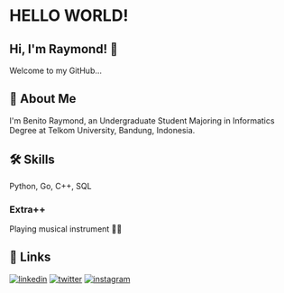 # HELLO WORLD!
## Hi, I'm Raymond! 👋
Welcome to my GitHub...

## 🚀 About Me
I'm Benito Raymond, an Undergraduate Student Majoring in Informatics Degree at Telkom University, Bandung, Indonesia.

## 🛠 Skills
Python, Go, C++, SQL
### Extra++
Playing musical instrument 🎹🎵

## 🔗 Links
[![linkedin](https://img.shields.io/badge/linkedin-0A66C2?style=for-the-badge&logo=linkedin&logoColor=white)](https://www.linkedin.com/in/benito-raymond/)
[![twitter](https://img.shields.io/badge/twitter-1DA1F2?style=for-the-badge&logo=twitter&logoColor=white)](https://twitter.com/raymondbenito_)
[![instagram](https://img.shields.io/badge/instagram-E4405F?style=for-the-badge&logo=instagram&logoColor=white)](https://instagram.com/raymond_benito)


